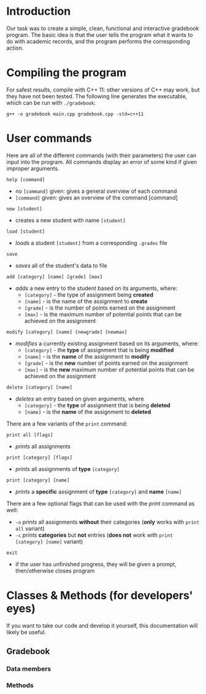 # Introduction
Our task was to create a simple, clean, functional and interactive gradebook program. The basic idea is that the user tells the program what it wants to do with academic records, and the program performs the corresponding action. 

# Compiling the program
For safest results, compile with C++ 11: other versions of C++ may work, but they have not been tested. The following line generates the executable, which can be run with ```./gradebook```:

```g++ -o gradebook main.cpp gradebook.cpp -std=c++11```

# User commands
 Here are all of the different commands (with their parameters) the user can input into the program. All commands display an error of some kind if given improper arguments. 
 
```help [command]```
+ no ```[command]``` given: gives a general overview of each command
+ ```[command]``` given: gives an overview of the command [command]

```new [student]```
+ creates a new student with name ```[student]```

```load [student]```
+ *loads* a student ```[student]``` from a corresponding ```.grades``` file

```save```
 + *saves* all of the student's data to file

```add [category] [name] [grade] [max]```
+ *adds* a new entry to the student based on its arguments, where: 
  + ```[category]``` - the type of assignment being **created**
  + ```[name]``` - is the name of the assignment to **create**
  + ```[grade]``` - is the number of points earned on the assignment
  + ```[max]``` - is the maximum number of potential points that can be achieved on the assignment

```modify [category] [name] [newgrade] [newmax]```
+ *modifies* a currently existing assignment based on its arguments, where: 
  + ```[category]``` - the **type** of assignment that is being **modified**
  + ```[name]``` - is the **name** of the assignment to **modify**
  + ```[grade]``` - is the **new** number of points earned on the assignment
  + ```[max]``` - is the **new** maximum number of potential points that can be achieved on the assignment

```delete [category] [name]```
+ *deletes* an entry based on given arguments, where
  + ```[category]``` - the **type** of assignment that is being **deleted**
  + ```[name]``` - is the **name** of the assignment to **deleted**

There are a few variants of the ```print``` command:

```print all [flags]```

+ *prints* all assignments

```print [category] [flags]```

+ *prints* all assignments of **type** ```[category]```

```print [category] [name]```

+ *prints* a **specific** assignment of **type** ```[category]``` and **name** ```[name]```

There are a few optional flags that can be used with the *print* command as well:
+ ```-o``` *prints* all assignments **without** their categories (**only** works with ```print all``` variant)
+ ```-c``` *prints* **categories** but **not** entries (**does not** work with ```print [category] [name]``` variant)

```exit```
+ if the user has unfinished progress, they will be given a prompt, then/otherwise closes program

# Classes & Methods (for developers' eyes)

If you want to take our code and develop it yourself, this documentation will likely be useful. 

## Gradebook

### Data members

### Methods


 
 
